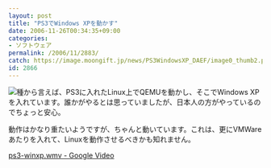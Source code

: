 ```yaml
---
layout: post
title: "PS3でWindows XPを動かす"
date: 2006-11-26T00:34:35+09:00
categories:
- ソフトウェア
permalink: /2006/11/2883/
catch: https://image.moongift.jp/news/PS3WindowsXP_DAEF/image0_thumb2.png
id: 2866
---
```

[![](https://image.moongift.jp/news/PS3WindowsXP_DAEF/image0_thumb2.png)](https://image.moongift.jp/news/PS3WindowsXP_DAEF/image04.png)種から言えば、PS3に入れたLinux上でQEMUを動かし、そこでWindows XPを入れています。誰かがやるとは思っていましたが、日本人の方がやっているのでちょっと安心。

 

動作はかなり重たいようですが、ちゃんと動いています。これは、更にVMWareあたりを入れて、Linuxを動作させるべきかも知れません。

 

[ps3-winxp.wmv - Google Video](http://video.google.com/videoplay?docid=-8800244920606286092&sourceid=docidfeed&hl=en)

